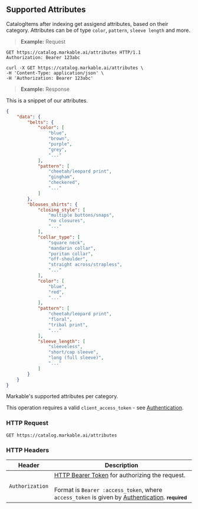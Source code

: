 
## Supported Attributes

CatalogItems after indexing get assigend attributes, based on their category. Attributes can be of type `color`, `pattern`, `sleeve length`
and more.

> **Example:** Request

```http
GET https://catalog.markable.ai/attributes HTTP/1.1
Authorization: Bearer 123abc
```

```shell
curl -X GET https://catalog.markable.ai/attributes \
-H 'Content-Type: application/json' \
-H 'Authorization: Bearer 123abc'
```

> **Example:** Response

This is a snippet of our attributes.

```json
{
    "data": {
        "belts": {
            "color": [
                "blue",
                "brown",
                "purple",
                "grey",
                "..."
            ],
            "pattern": [
                "cheetah/leopard print",
                "gingham",
                "checkered",
                "..."
            ]
        },
        "blouses_shirts": {
            "closing_style": [
                "multiple buttons/snaps",
                "no closures",
                "..."
            ],
            "collar_type": [
                "square neck",
                "mandarin collar",
                "puritan collar",
                "off-shoulder",
                "straight across/strapless",
                "..."
            ],
            "color": [
                "blue",
                "red",
                "..."
            ],
            "pattern": [
                "cheetah/leopard print",
                "floral",
                "tribal print",
                "..."
            ],
            "sleeve_length": [
                "sleeveless",
                "short/cap sleeve",
                "long (full sleeve)",
                "..."
            ]
        }
    }
}
```


Markable's supported attributes per category.

<aside class="notice">
    This operation requires a valid <code>client_access_token</code> - see <a href="#authentication">Authentication</a>.
</aside>


### HTTP Request

`GET https://catalog.markable.ai/attributes`


### HTTP Headers

Header          | Description
----------        | ----------
`Authorization`     | [HTTP Bearer Token](https://tools.ietf.org/html/rfc6750) for authorizing the request. <br><br>Format is `Bearer :access_token`, where `access_token` is given by [Authentication](#authentication). **<small>required</small>**
